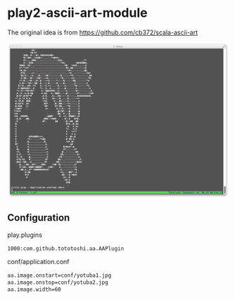 # play2-ascii-art-module

The original idea is from https://github.com/cb372/scala-ascii-art

![Yotuba](screenshot.jpg)

## Configuration

play.plugins
```
1000:com.github.tototoshi.aa.AAPlugin
```

conf/application.conf
```
aa.image.onstart=conf/yotuba1.jpg
aa.image.onstop=conf/yotuba2.jpg
aa.image.width=60
```



